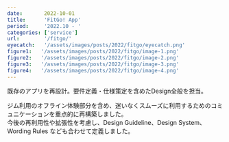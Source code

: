 ```yaml
---
date:       2022-10-01
title:      'FitGo! App'
period:     '2022.10 - '
categories: ['service']
url:        '/fitgo/'
eyecatch:   '/assets/images/posts/2022/fitgo/eyecatch.png'
figure1:   '/assets/images/posts/2022/fitgo/image-1.png'
figure2:   '/assets/images/posts/2022/fitgo/image-2.png'
figure3:   '/assets/images/posts/2022/fitgo/image-3.png'
figure4:   '/assets/images/posts/2022/fitgo/image-4.png'
---
```


既存のアプリを再設計。要件定義・仕様策定を含めたDesign全般を担当。

ジム利用のオフライン体験部分を含め、迷いなくスムーズに利用するためのコミュニケーションを重点的に再構築しました。  
今後の再利用性や拡張性を考慮し、Design Guideline、Design System、Wording Rules なども合わせて定義しました。
